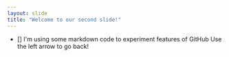 ```yaml
---
layout: slide
title: "Welcome to our second slide!"
---
```

- [] I'm using some markdown code to experiment features of GitHub
Use the left arrow to go back!
